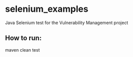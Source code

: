 # selenium_examples

Java Selenium test for the Vulnerability Management project

## How to run:

maven clean test
